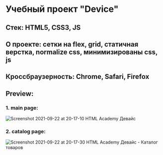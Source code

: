 # Учебный проект "Device"

## Стек: HTML5, CSS3, JS
## О проекте: сетки на flex, grid, статичная верстка, normalize css, минимизированы css, js
## Кроссбраузерность: Chrome, Safari, Firefox
## Preview:

### 1. main page: 
![Screenshot 2021-09-22 at 20-17-10 HTML Academy Девайс](https://user-images.githubusercontent.com/56030631/134392156-eff3b468-5fa5-411b-9d02-8fe9562e09a6.png)
### 2. catalog page: 
![Screenshot 2021-09-22 at 20-17-30 HTML Academy Девайс - Каталог товаров](https://user-images.githubusercontent.com/56030631/134392191-ff07eb65-bf5a-4545-bc37-64270fa8beb8.png)
